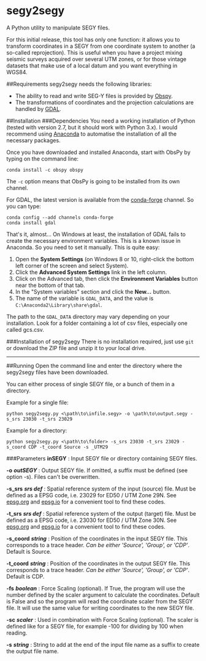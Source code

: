 # segy2segy
A Python utility to manipulate SEGY files.

For this initial release, this tool has only one function: it allows you to transform coordinates in a SEGY from one coordinate system to another (a so-called reprojection). This is useful when you have a project mixing seismic surveys acquired over several UTM zones, or for those vintage datasets that make use of a local datum and you want everything in WGS84.

##Requirements
segy2segy needs the following libraries:
  - The ability to read and write SEG-Y files is provided by [Obspy](http://docs.obspy.org). 
  - The transformations of coordinates and the projection calculations are handled by [GDAL](http://www.gdal.org/).

##Installation
###Dependencies
You need a working installation of Python (tested with version 2.7, but it should work with Python 3.x). I would recommend using [Anaconda](https://www.continuum.io/downloads) to automatise the installation of all the necessary packages. 

Once you have downloaded and installed Anaconda, start with ObsPy by typing on the command line:

    conda install -c obspy obspy

The `-c` option means that ObsPy is going to be installed from its own channel.

For GDAL, the latest version is available from the [conda-forge](https://conda-forge.github.io/) channel. So you can type:

    conda config --add channels conda-forge 
    conda install gdal

That's it, almost... On Windows at least, the installation of GDAL fails to create the necessary environment variables. This is a known issue in Anaconda. So you need to set it manually. This is quite easy:

  1. Open the **System Settings** (on Windows 8 or 10, right-click the bottom left corner of the screen and select System).
  2. Click the **Advanced System Settings** link in the left column.
  3. Click on the Advanced tab, then click the **Environment Variables** button near the bottom of that tab.
  4. In the "System variables" section and click the **New...** button. 
  5. The name of the variable is `GDAL_DATA`, and the value is `C:\Anaconda2\Library\share\gdal`.

The path to the `GDAL_DATA` directory may vary depending on your installation. Look for a folder containing a lot of csv files, especially one called gcs.csv.

###Installation of segy2segy
There is no installation required, just use `git` or download the ZIP file and unzip it to your local drive. 

----------

##Running
Open the command line and enter the directory where the segy2segy files have been downloaded.

You can either process of single SEGY file, or a bunch of them in a directory. 

Example for a single file:

    python segy2segy.py <\path\to\infile.segy> -o \path\to\output.segy -s_srs 23030 -t_srs 23029
    
Example for a directory:

    python segy2segy.py <\path\to\folder> -s_srs 23030 -t_srs 23029 -s_coord CDP -t_coord Source -s _UTM29

###Parameters
**inSEGY** : Input SEGY file or directory containing SEGY files.
  
**-o** ***outSEGY*** : Output SEGY file. If omitted, a suffix must be defined (see option -s). Files can't be overwritten.
  
**-s_srs** ***srs def*** : Spatial reference system of the input (source) file. Must be defined as
  a EPSG code, i.e. 23029 for ED50 / UTM Zone 29N. See [epsg.org](http://www.epsg.org) and [epsg.io](http://epsg.io) for a convenient tool to find these codes.
  
**-t_srs** ***srs def*** : Spatial reference system of the output (target) file. Must be defined
  as a EPSG code, i.e. 23030 for ED50 / UTM Zone 30N. See [epsg.org](http://www.epsg.org) and [epsg.io](http://epsg.io) for a convenient tool to find these codes.
  
**-s_coord** ***string*** : Position of the coordinates in the input SEGY file. This corresponds to a trace header. *Can be either 'Source', 'Group', or 'CDP'*. Default is Source.
  
**-t_coord** ***string*** : Position of the coordinates in the output SEGY file. This corresponds to a trace header. *Can be either 'Source', 'Group', or 'CDP'*. Default is CDP.

**-fs** ***boolean*** : Force Scaling (optional). If True, the program will use the number defined by the scaler argument to calculate the coordinates. Default is False and so the program will read the coordinate scaler from the SEGY file. It will use the same value for writing coordinates to the new SEGY file.

**-sc** ***scaler*** : Used in combination with Force Scaling (optional). The scaler is defined like for a SEGY file, for example -100 for dividing by 100 when reading.

**-s** ***string*** : String to add at the end of the input file name as a suffix to create the output file name.







